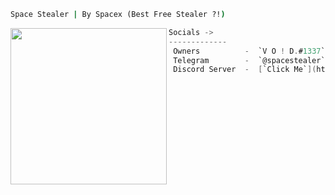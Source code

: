 ```bat
Space Stealer | By Spacex (Best Free Stealer ?!)
```

<img align="left" src="https://cdn.discordapp.com/attachments/951925116227436624/951928844179345488/a_784207f09bfed6210be3fc12eb6c66d5.gif" width="250" /> 

```csharp
Socials ->
-------------
 Owners          -  `V O ! D.#1337` | `exploit#1337` | `ClutchR#0204` | `Kropz#9862`
 Telegram        -  `@spacestealer`
 Discord Server  -  [`Click Me`](https://discord.gg/6uA3Cyx3nU)
```
